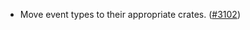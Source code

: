 - Move event types to their appropriate crates.
  ([\#3102](https://github.com/anoma/namada/pull/3102))